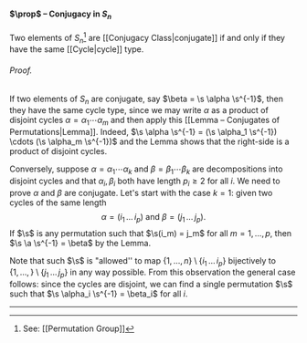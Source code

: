 #### $\prop$ – Conjugacy in $S_n$
Two elements of $S_n$[^1] are [[Conjugacy Class|conjugate]] if and only if they have the same [[Cycle|cycle]] type.

###### *Proof.* 
If two elements of $S_n$ are conjugate, say $\beta = \s \alpha \s^{-1}$, then they have the same cycle type, since we may write $\alpha$ as a product of disjoint cycles $\alpha = \alpha_1 \cdots \alpha_m$ and then apply this [[Lemma – Conjugates of Permutations|Lemma]]. Indeed, $\s \alpha \s^{-1} = (\s \alpha_1 \s^{-1})  \cdots (\s \alpha_m \s^{-1})$ and the Lemma shows that the right-side is a product of disjoint cycles.

Conversely, suppose $\alpha = \alpha_1 \cdots \alpha_k$ and $\beta = \beta_1 \cdots \beta_k$ are decompositions into disjoint cycles and that
$\alpha_i, \beta_i$ both have length $p_i \geq 2$ for all $i$. We need to prove $\alpha$ and $\beta$ are
conjugate. Let's start with the case $k = 1$: given two cycles of the same length
$$
\alpha = (i_1 \, \dots \, i_p) \text{ and } \beta = (j_1 \, \dots \, j_p).
$$
If $\s$ is any permutation such that $\s(i_m) = j_m$ for all $m = 1, \dots, p$, then $\s \a \s^{-1} = \beta$ by the Lemma. 

Note that such $\s$ is "allowed'' to map $\{1, \dots, n\} \setminus \{i_1 \, \dots \, i_p\}$ bijectively to $\{1, \dots, \} \setminus \{j_1 \, \dots \, j_p\}$ in any way possible. From this observation the general case follows: since the cycles are disjoint, we can find a single permutation $\s$ such that $\s \alpha_i \s^{-1} = \beta_i$ for all $i$.
***

[^1]: See: [[Permutation Group]]